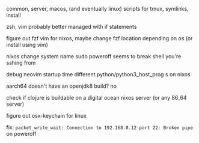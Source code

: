 common, server, macos, (and eventually linux) scripts for tmux, symlinks, install

zsh, vim probably better managed with if statements



figure out fzf vim for nixos, maybe change fzf location depending on os (or install using vim)

nixos change system name
sudo poweroff seems to break shell you're sshing from

debug neovim startup time
different python/python3_host_prog s on nixos


aarch64 doesn't have an openjdk8 build? no


check if clojure is buildable on a digital ocean nixos server (or any 86_64 server)


figure out osx-keychain for linux



fix: `packet_write_wait: Connection to 192.168.0.12 port 22: Broken pipe` on poweroff
